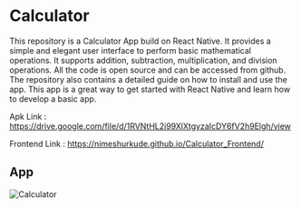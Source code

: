 # Calculator

This repository is a Calculator App build on React Native. It provides a simple and elegant user interface to perform basic mathematical operations. It supports addition, subtraction, multiplication, and division operations. All the code is open source and can be accessed from github. The repository also contains a detailed guide on how to install and use the app. This app is a great way to get started with React Native and learn how to develop a basic app.

Apk Link : https://drive.google.com/file/d/1RVNtHL2i99XlXtgyzaIcDY6fV2h9Elgh/view

Frontend Link : https://nimeshurkude.github.io/Calculator_Frontend/

## App

![Calculator](https://user-images.githubusercontent.com/112500211/222974000-e5103cc7-60ae-436a-916d-d4229cbd9b7c.jpeg)